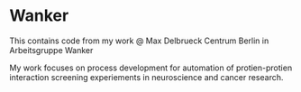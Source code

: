 # Wanker
This contains code from my work @ Max Delbrueck Centrum Berlin in Arbeitsgruppe Wanker

My work focuses on process development for automation of protien-protien interaction screening experiements in neuroscience and cancer research. 
